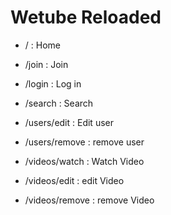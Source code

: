 # Wetube Reloaded

- / : Home

- /join : Join

- /login : Log in

- /search : Search

- /users/edit : Edit user

- /users/remove : remove user

- /videos/watch : Watch Video

- /videos/edit : edit Video

- /videos/remove : remove Video
